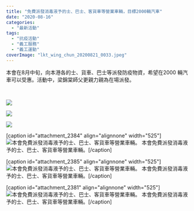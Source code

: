 ```yaml
---
title: "免費派發消毒液予的士、巴士、客貨車等營業車輛，目標2000輛汽車"
date: "2020-08-16"
categories: 
  - "最新活動"
tags: 
  - "抗疫活動"
  - "義工服務"
  - "義工運動"
coverImage: "lkt_wing_chun_20200821_0033.jpeg"
---
```


本會在8月中旬，向本港各的士、貨車、巴士等派發防疫物資，希望在2000 輛汽車可以受惠。活動中，梁錦棠師父更親力親為在場派發。

<!--more-->

 

![](images/lkt_wing_chun_20200814_0035-768x1024.jpeg)

![](images/lkt_wing_chun_20200812_0027-768x1024.jpeg)

![](images/lkt_wing_chun_20200812_0026-768x1024.jpeg)

\[caption id="attachment\_2384" align="alignnone" width="525"\]![本會免費派發消毒液予的士、巴士、客貨車等營業車輛。](images/lkt_wing_chun_20200812_0025-768x1024.jpeg) 本會免費派發消毒液予的士、巴士、客貨車等營業車輛。\[/caption\]

\[caption id="attachment\_2385" align="alignnone" width="525"\]![本會免費派發消毒液予的士、巴士、客貨車等營業車輛。](images/lkt_wing_chun_20200821_0033-768x1024.jpeg) 本會免費派發消毒液予的士、巴士、客貨車等營業車輛。\[/caption\]

\[caption id="attachment\_2381" align="alignnone" width="525"\]![本會免費派發消毒液予的士、巴士、客貨車等營業車輛。](images/lkt_wing_chun_20200812_0028-768x1024.jpeg) 本會免費派發消毒液予的士、巴士、客貨車等營業車輛。\[/caption\]
